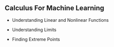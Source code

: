 ## Calculus For Machine Learning

- Understanding Linear and Nonlinear Functions

- Understanding Limits

- Finding Extreme Points
